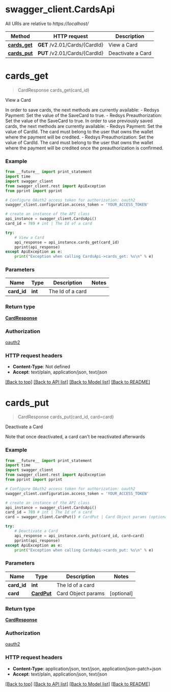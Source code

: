 # swagger_client.CardsApi

All URIs are relative to *https://localhost/*

Method | HTTP request | Description
------------- | ------------- | -------------
[**cards_get**](CardsApi.md#cards_get) | **GET** /v2.01/Cards/{CardId} | View a Card
[**cards_put**](CardsApi.md#cards_put) | **PUT** /v2.01/Cards/{CardId} | Deactivate a Card


# **cards_get**
> CardResponse cards_get(card_id)

View a Card

In order to save cards, the next methods are currently available:              - Redsys Payment: Set the value of the SaveCard to true.              - Redsys Preauthorization: Set the value of the SaveCard to true.              In order to use previously saved cards, the next methods are currently available:              - Redsys Payment: Set the value of CardId. The card must belong to the user that owns the wallet where the payment will be credited.              - Redsys Preauthorization: Set the value of CardId. The card must belong to the user that owns the wallet where the payment will be credited once the preauthorization is confirmed.

### Example 
```python
from __future__ import print_statement
import time
import swagger_client
from swagger_client.rest import ApiException
from pprint import pprint

# Configure OAuth2 access token for authorization: oauth2
swagger_client.configuration.access_token = 'YOUR_ACCESS_TOKEN'

# create an instance of the API class
api_instance = swagger_client.CardsApi()
card_id = 789 # int | The Id of a card

try: 
    # View a Card
    api_response = api_instance.cards_get(card_id)
    pprint(api_response)
except ApiException as e:
    print("Exception when calling CardsApi->cards_get: %s\n" % e)
```

### Parameters

Name | Type | Description  | Notes
------------- | ------------- | ------------- | -------------
 **card_id** | **int**| The Id of a card | 

### Return type

[**CardResponse**](CardResponse.md)

### Authorization

[oauth2](../README.md#oauth2)

### HTTP request headers

 - **Content-Type**: Not defined
 - **Accept**: text/plain, application/json, text/json

[[Back to top]](#) [[Back to API list]](../README.md#documentation-for-api-endpoints) [[Back to Model list]](../README.md#documentation-for-models) [[Back to README]](../README.md)

# **cards_put**
> CardResponse cards_put(card_id, card=card)

Deactivate a Card

Note that once deactivated, a card can't be reactivated afterwards

### Example 
```python
from __future__ import print_statement
import time
import swagger_client
from swagger_client.rest import ApiException
from pprint import pprint

# Configure OAuth2 access token for authorization: oauth2
swagger_client.configuration.access_token = 'YOUR_ACCESS_TOKEN'

# create an instance of the API class
api_instance = swagger_client.CardsApi()
card_id = 789 # int | The Id of a card
card = swagger_client.CardPut() # CardPut | Card Object params (optional)

try: 
    # Deactivate a Card
    api_response = api_instance.cards_put(card_id, card=card)
    pprint(api_response)
except ApiException as e:
    print("Exception when calling CardsApi->cards_put: %s\n" % e)
```

### Parameters

Name | Type | Description  | Notes
------------- | ------------- | ------------- | -------------
 **card_id** | **int**| The Id of a card | 
 **card** | [**CardPut**](CardPut.md)| Card Object params | [optional] 

### Return type

[**CardResponse**](CardResponse.md)

### Authorization

[oauth2](../README.md#oauth2)

### HTTP request headers

 - **Content-Type**: application/json, text/json, application/json-patch+json
 - **Accept**: text/plain, application/json, text/json

[[Back to top]](#) [[Back to API list]](../README.md#documentation-for-api-endpoints) [[Back to Model list]](../README.md#documentation-for-models) [[Back to README]](../README.md)

